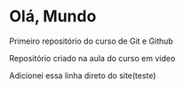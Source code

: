 # Olá, Mundo
 Primeiro repositório do curso de Git e Github

Repositório criado na aula do curso em video 

Adicionei essa linha direto do site(teste)
